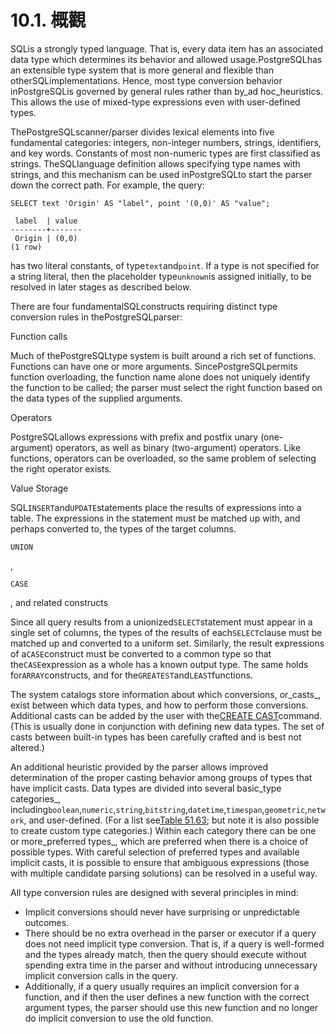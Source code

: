 # 10.1. 概觀

SQLis a strongly typed language. That is, every data item has an associated data type which determines its behavior and allowed usage.PostgreSQLhas an extensible type system that is more general and flexible than otherSQLimplementations. Hence, most type conversion behavior inPostgreSQLis governed by general rules rather than by\_ad hoc\_heuristics. This allows the use of mixed-type expressions even with user-defined types.

ThePostgreSQLscanner/parser divides lexical elements into five fundamental categories: integers, non-integer numbers, strings, identifiers, and key words. Constants of most non-numeric types are first classified as strings. TheSQLlanguage definition allows specifying type names with strings, and this mechanism can be used inPostgreSQLto start the parser down the correct path. For example, the query:

```text
SELECT text 'Origin' AS "label", point '(0,0)' AS "value";

 label  | value
--------+-------
 Origin | (0,0)
(1 row)
```

has two literal constants, of type`text`and`point`. If a type is not specified for a string literal, then the placeholder type`unknown`is assigned initially, to be resolved in later stages as described below.

There are four fundamentalSQLconstructs requiring distinct type conversion rules in thePostgreSQLparser:

Function calls

Much of thePostgreSQLtype system is built around a rich set of functions. Functions can have one or more arguments. SincePostgreSQLpermits function overloading, the function name alone does not uniquely identify the function to be called; the parser must select the right function based on the data types of the supplied arguments.

Operators

PostgreSQLallows expressions with prefix and postfix unary \(one-argument\) operators, as well as binary \(two-argument\) operators. Like functions, operators can be overloaded, so the same problem of selecting the right operator exists.

Value Storage

SQL`INSERT`and`UPDATE`statements place the results of expressions into a table. The expressions in the statement must be matched up with, and perhaps converted to, the types of the target columns.

`UNION`

,

`CASE`

, and related constructs

Since all query results from a unionized`SELECT`statement must appear in a single set of columns, the types of the results of each`SELECT`clause must be matched up and converted to a uniform set. Similarly, the result expressions of a`CASE`construct must be converted to a common type so that the`CASE`expression as a whole has a known output type. The same holds for`ARRAY`constructs, and for the`GREATEST`and`LEAST`functions.

The system catalogs store information about which conversions, or_casts_, exist between which data types, and how to perform those conversions. Additional casts can be added by the user with the[CREATE CAST](https://www.postgresql.org/docs/10/static/sql-createcast.html)command. \(This is usually done in conjunction with defining new data types. The set of casts between built-in types has been carefully crafted and is best not altered.\)

An additional heuristic provided by the parser allows improved determination of the proper casting behavior among groups of types that have implicit casts. Data types are divided into several basic_type categories_, including`boolean`,`numeric`,`string`,`bitstring`,`datetime`,`timespan`,`geometric`,`network`, and user-defined. \(For a list see[Table 51.63](https://www.postgresql.org/docs/10/static/catalog-pg-type.html#catalog-typcategory-table); but note it is also possible to create custom type categories.\) Within each category there can be one or more_preferred types_, which are preferred when there is a choice of possible types. With careful selection of preferred types and available implicit casts, it is possible to ensure that ambiguous expressions \(those with multiple candidate parsing solutions\) can be resolved in a useful way.

All type conversion rules are designed with several principles in mind:

* Implicit conversions should never have surprising or unpredictable outcomes.
* There should be no extra overhead in the parser or executor if a query does not need implicit type conversion. That is, if a query is well-formed and the types already match, then the query should execute without spending extra time in the parser and without introducing unnecessary implicit conversion calls in the query.
* Additionally, if a query usually requires an implicit conversion for a function, and if then the user defines a new function with the correct argument types, the parser should use this new function and no longer do implicit conversion to use the old function.

